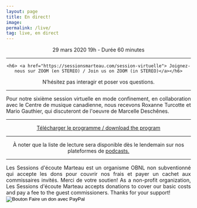 ```yaml
---
layout: page
title: En direct! 
image: 
permalink: /live/
tag: live, en direct
---
```

<center>
29 mars 2020 19h - Durée 60 minutes
<center>
<hr>
  <center>
    
    <h6> <a href="https://sessionsmarteau.com/session-virtuelle"> Joignez-nous sur ZOOM (en STEREO) / Join us on ZOOM (in STEREO)</a></h6>
<center> N’hésitez pas interagir et poser vos questions.

<div class="fb-comments" data-href="https://sessionsmarteau.com/live/" data-colorscheme="dark" data-numposts="1" data-width=""></div>


<DIV align="justify">
<hr>
Pour notre sixième session virtuelle en mode confinement, en collaboration avec le Centre de musique canadienne, nous recevons Roxanne Turcotte et Mario Gauthier, qui discuteront de l'oeuvre de Marcelle Deschênes. 
<hr>
<DIV>

<center>
<a href="https://sessionsmarteau.com/uploads/session-009/program/Sessions-Marteau-009-Programme.pdf" download>Télécharger le programme / download the program</a>

<hr>


À noter que la liste de lecture sera disponible dès le lendemain sur nos plateformes de <a href="https://sessionsmarteau.com/musique/#podcasts"> podcasts.</a> 
<center>







<hr>
<DIV align="justify">
<h8>
Les Sessions d'écoute Marteau est un organisme OBNL non subventionné qui accepte les dons pour couvrir nos frais et payer un cachet aux commissaires invités. Merci de votre soutien! As a non-profit organization, Les Sessions d'écoute Marteau accepts donations to cover our basic costs and pay a fee to the guest commissioners. Thanks for your support! 
</h8>

<form action="https://www.paypal.com/cgi-bin/webscr" method="post" target="_top">
<input type="hidden" name="cmd" value="_s-xclick" />
<input type="hidden" name="hosted_button_id" value="ZMNY6HYBJTQLL" />
<input type="image" src="https://www.paypalobjects.com/fr_CA/i/btn/btn_donate_SM.gif" border="0" name="submit" title="Aider un organisme OBNL non subventionné!" alt="Bouton Faire un don avec PayPal" />
<img alt="" border="0" src="https://www.paypal.com/fr_CA/i/scr/pixel.gif" width="1" height="1" />
</form>
<DIV>
